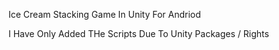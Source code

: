 Ice Cream Stacking Game In Unity For Andriod

I Have Only Added THe Scripts Due To Unity Packages / Rights
